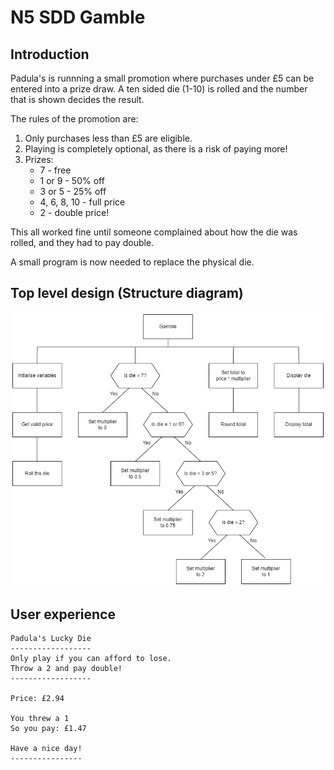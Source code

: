 # N5 SDD Gamble

## Introduction

Padula's is runnning a small promotion where purchases under £5 can be entered into a prize draw.  A ten sided die (1-10) is rolled and the number that is shown decides the result.

The rules of the promotion are:

1. Only purchases less than £5 are eligible.
2. Playing is completely optional, as there is a risk of paying more!
3. Prizes:
	* 7 - free
	* 1 or 9 - 50% off
	* 3 or 5 - 25% off
	* 4, 6, 8, 10 - full price
	* 2 - double price!

This all worked fine until someone complained about how the die was rolled, and they had to pay double.

A small program is now needed to replace the physical die.


## Top level design (Structure diagram)

![Structure diagram](assets/sd.png)


## User experience

```
Padula's Lucky Die
------------------
Only play if you can afford to lose.
Throw a 2 and pay double!
------------------

Price: £2.94

You threw a 1
So you pay: £1.47

Have a nice day!
----------------
```
